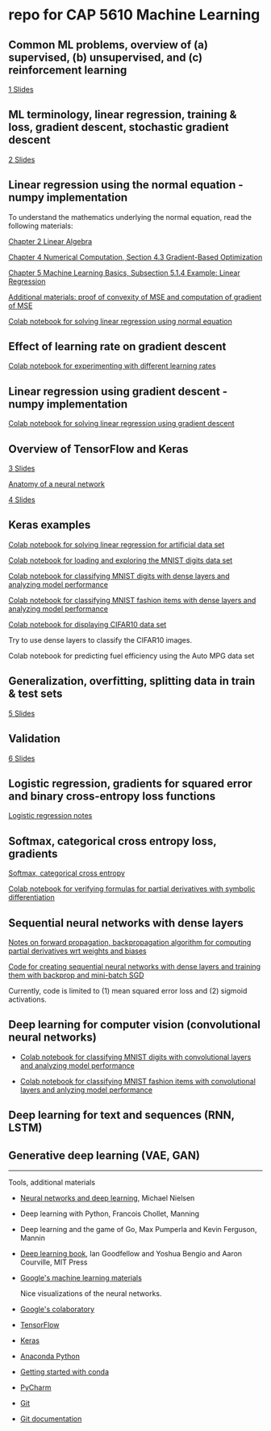 # repo for CAP 5610 Machine Learning

## Common ML problems, overview of (a) supervised, (b) unsupervised, and (c) reinforcement learning

  [1 Slides](https://github.com/schneider128k/machine_learning_course/blob/master/slides/1_slides.pdf)

## ML terminology, linear regression, training & loss, gradient descent, stochastic gradient descent

  [2 Slides](https://github.com/schneider128k/machine_learning_course/blob/master/slides/2_slides.pdf)

## Linear regression using the normal equation - numpy implementation 

  To understand the mathematics underlying the normal equation, read the following materials:

  [Chapter 2 Linear Algebra](https://www.deeplearningbook.org/contents/linear_algebra.html)
  
  [Chapter 4 Numerical Computation, Section 4.3 Gradient-Based Optimization](https://www.deeplearningbook.org/contents/numerical.html) 
  
  [Chapter 5 Machine Learning Basics, Subsection 5.1.4 Example: Linear Regression](https://www.deeplearningbook.org/contents/ml.html)
  
  [Additional materials: proof of convexity of MSE and computation of gradient of MSE](https://github.com/schneider128k/machine_learning_course/blob/master/slides/linear_regression.pdf)
  
  [Colab notebook for solving linear regression using normal equation](https://colab.research.google.com/drive/1J7yct9aGfhtfXw8n00Mq4R-xldSSM1WY)

## Effect of learning rate on gradient descent

  [Colab notebook for experimenting with different learning rates](https://colab.research.google.com/drive/1eECClMU1r-Y9hzPnRw89__jC3nw3C-zD)
   
## Linear regression using gradient descent - numpy implementation

  [Colab notebook for solving linear regression using gradient descent](https://colab.research.google.com/drive/1qBxfTPoNcSFvpwu1NDl1V6cHEqL3aQl-)

## Overview of TensorFlow and Keras

  [3 Slides](https://github.com/schneider128k/machine_learning_course/blob/master/slides/3_slides.pdf)

  [Anatomy of a neural network](https://github.com/schneider128k/machine_learning_course/blob/master/slides/anatomy_of_neural_network.md)

  [4 Slides](https://github.com/schneider128k/machine_learning_course/blob/master/slides/4_slides.pdf)

## Keras examples

  [Colab notebook for solving linear regression for artificial data set](https://colab.research.google.com/drive/1pOFL4Qm6WOn2Nxxy6_HteEqQMxStTwzs)
  
  [Colab notebook for loading and exploring the MNIST digits data set](https://colab.research.google.com/drive/1HDZB0sEjhd0sdTFNCmJXvB8hYnE9KBM7)
  
  [Colab notebook for classifying MNIST digits with dense layers and analyzing model performance](https://colab.research.google.com/drive/144nj1SRtSjpIcKZgH6-GPdA9bWkg68nh)
  
  [Colab notebook for classifying MNIST fashion items with dense layers and analyzing model performance](https://colab.research.google.com/drive/1TTO7P5GTmsHhIt_YGqZYyw4KGBCnjqyW)

   [Colab notebook for displaying CIFAR10 data set](https://colab.research.google.com/drive/1LZZviWOzvchcXRdZi2IBx3KOpQOzLalf)

  Try to use dense layers to classify the CIFAR10 images.
  
  Colab notebook for predicting fuel efficiency using the Auto MPG data set 

## Generalization, overfitting, splitting data in train & test sets

  [5 Slides](https://github.com/schneider128k/machine_learning_course/blob/master/slides/5_slides.pdf)
  
## Validation

  [6 Slides](https://github.com/schneider128k/machine_learning_course/blob/master/slides/6_slides.pdf)

## Logistic regression, gradients for squared error and binary cross-entropy loss functions

  [Logistic regression notes](https://github.com/schneider128k/machine_learning_course/blob/master/slides/logistic_regression.pdf)

## Softmax, categorical cross entropy loss, gradients

  [Softmax, categorical cross entropy](https://github.com/schneider128k/machine_learning_course/blob/master/slides/softmax.pdf)
  
  [Colab notebook for verifying formulas for partial derivatives with symbolic differentiation](https://colab.research.google.com/drive/1G8u6w3FFhZyb0nWfparVvn77DSjHyxEW)

## Sequential neural networks with dense layers

  [Notes on forward propagation, backpropagation algorithm for computing partial derivatives wrt weights and biases](https://github.com/schneider128k/machine_learning_course/blob/master/slides/neural_networks.pdf)
  
  [Code for creating sequential neural networks with dense layers and training them with backprop and mini-batch SGD](https://github.com/schneider128k/machine_learning_course/blob/master/code/neural_network.py)
  
  Currently, code is limited to (1) mean squared error loss and (2) sigmoid activations.

## Deep learning for computer vision (convolutional neural networks)

  - [Colab notebook for classifying MNIST digits with convolutional layers and analyzing model performance](https://colab.research.google.com/drive/1HA-PoWkxgYa37McvUrA_n609jkKT5F7m)
  
  - [Colab notebook for classifying MNIST fashion items with convolutional layers and anlyzing model performance](https://colab.research.google.com/drive/1eI47U0vW_5ok6rVvNuenXS2EkTbqxcCV)

## Deep learning for text and sequences (RNN, LSTM)

## Generative deep learning (VAE, GAN)

---

Tools, additional materials

- [Neural networks and deep learning](http://neuralnetworksanddeeplearning.com/), Michael Nielsen

- Deep learning with Python, Francois Chollet, Manning 

- Deep learning and the game of Go, Max Pumperla and Kevin Ferguson, Mannin

- [Deep learning book](https://www.deeplearningbook.org/), Ian Goodfellow and Yoshua Bengio and Aaron Courville, MIT Press

- [Google's machine learning materials](https://developers.google.com/machine-learning/crash-course/)

  Nice visualizations of the neural networks.

- [Google's colaboratory](https://colab.research.google.com/notebooks/welcome.ipynb)

- [TensorFlow](https://www.tensorflow.org/)

- [Keras](https://keras.io/)

- [Anaconda Python](https://www.anaconda.com/)

- [Getting started with conda](https://conda.io/docs/user-guide/overview.html)

- [PyCharm](https://www.jetbrains.com/pycharm/)

- [Git](https://git-scm.com/)

- [Git documentation](https://git-scm.com/doc)


